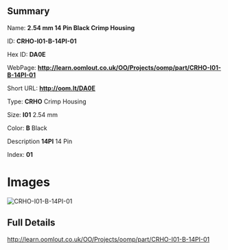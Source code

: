 

## Summary
 
Name: __2.54 mm 14 Pin Black Crimp Housing__

ID: __CRHO-I01-B-14PI-01__

Hex ID: __DA0E__

WebPage: __http://learn.oomlout.co.uk/OO/Projects/oomp/part/CRHO-I01-B-14PI-01__

Short URL: __http://oom.lt/DA0E__


Type: __CRHO__ Crimp Housing 

Size: __I01__ 2.54 mm 

Color: __B__ Black 

Description __14PI__ 14 Pin 

Index: __01__


# Images
![CRHO-I01-B-14PI-01](http://oomlout.com/oomp-gen/parts/CRHO-I01-B-14PI-01/CRHO-I01-B-14PI-01_420.jpg)



## Full Details

 http://learn.oomlout.co.uk/OO/Projects/oomp/part/CRHO-I01-B-14PI-01














